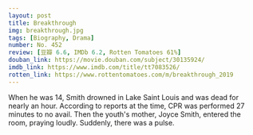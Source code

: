 ```yaml
---
layout: post 
title: Breakthrough
img: breakthrough.jpg
tags: [Biography, Drama]
number: No. 452
review: [豆瓣 6.6, IMDb 6.2, Rotten Tomatoes 61%]
douban_link: https://movie.douban.com/subject/30135924/
imdb_link: https://www.imdb.com/title/tt7083526/
rotten_link: https://www.rottentomatoes.com/m/breakthrough_2019
---
```


When he was 14, Smith drowned in Lake Saint Louis and was dead for nearly an hour. According to reports at the time, CPR was performed 27 minutes to no avail. Then the youth's mother, Joyce Smith, entered the room, praying loudly. Suddenly, there was a pulse.